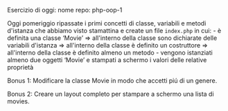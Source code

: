 Esercizio di oggi:
nome repo: php-oop-1

Oggi pomeriggio ripassate i primi concetti di classe, variabili e metodi d'istanza che abbiamo visto stamattina e create un file `index.php` in cui: - è definita una classe ‘Movie’
=> all'interno della classe sono dichiarate delle variabili d'istanza
=> all'interno della classe è definito un costruttore
=> all'interno della classe è definito almeno un metodo - vengono istanziati almeno due oggetti ‘Movie’ e stampati a schermo i valori delle relative proprietà

Bonus 1:
Modificare la classe Movie in modo che accetti piú di un genere.

Bonus 2:
Creare un layout completo per stampare a schermo una lista di movies.
